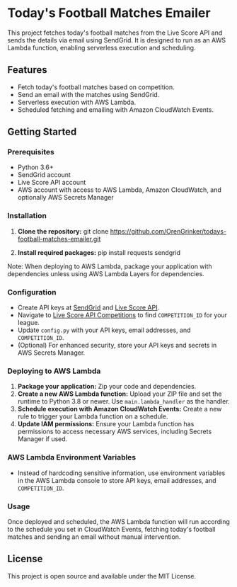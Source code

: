 # Today's Football Matches Emailer

This project fetches today's football matches from the Live Score API and sends the details via email using SendGrid. It is designed to run as an AWS Lambda function, enabling serverless execution and scheduling.

## Features

- Fetch today's football matches based on competition.
- Send an email with the matches using SendGrid.
- Serverless execution with AWS Lambda.
- Scheduled fetching and emailing with Amazon CloudWatch Events.

## Getting Started

### Prerequisites

- Python 3.6+
- SendGrid account
- Live Score API account
- AWS account with access to AWS Lambda, Amazon CloudWatch, and optionally AWS Secrets Manager

### Installation

1. **Clone the repository:**
git clone https://github.com/OrenGrinker/todays-football-matches-emailer.git

2. **Install required packages:**
pip install requests sendgrid

Note: When deploying to AWS Lambda, package your application with dependencies unless using AWS Lambda Layers for dependencies.

### Configuration

- Create API keys at [SendGrid](https://sendgrid.com/) and [Live Score API](https://live-score-api.com/).
- Navigate to [Live Score API Competitions](https://live-score-api.com/competitions) to find `COMPETITION_ID` for your league.
- Update `config.py` with your API keys, email addresses, and `COMPETITION_ID`.
- (Optional) For enhanced security, store your API keys and secrets in AWS Secrets Manager.

### Deploying to AWS Lambda

1. **Package your application:** Zip your code and dependencies.
2. **Create a new AWS Lambda function:** Upload your ZIP file and set the runtime to Python 3.8 or newer. Use `main.lambda_handler` as the handler.
3. **Schedule execution with Amazon CloudWatch Events:** Create a new rule to trigger your Lambda function on a schedule.
4. **Update IAM permissions:** Ensure your Lambda function has permissions to access necessary AWS services, including Secrets Manager if used.

### AWS Lambda Environment Variables

- Instead of hardcoding sensitive information, use environment variables in the AWS Lambda console to store API keys, email addresses, and `COMPETITION_ID`.

### Usage

Once deployed and scheduled, the AWS Lambda function will run according to the schedule you set in CloudWatch Events, fetching today's football matches and sending an email without manual intervention.

## License

This project is open source and available under the MIT License.
